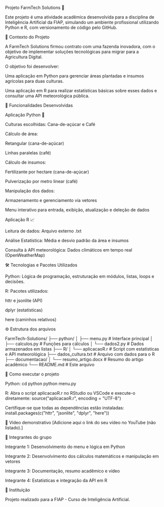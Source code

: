 Projeto FarmTech Solutions 🌱

Este projeto é uma atividade acadêmica desenvolvida para a disciplina de Inteligência Artificial da FIAP, simulando um ambiente profissional utilizando Python e R, com versionamento de código pelo GitHub.

🚜 Contexto do Projeto

A FarmTech Solutions firmou contrato com uma fazenda inovadora, com o objetivo de implementar soluções tecnológicas para migrar para a Agricultura Digital.

O objetivo foi desenvolver:

Uma aplicação em Python para gerenciar áreas plantadas e insumos agrícolas para duas culturas.

Uma aplicação em R para realizar estatísticas básicas sobre esses dados e consultar uma API meteorológica pública.

📌 Funcionalidades Desenvolvidas

Aplicação Python 🐍

Culturas escolhidas: Cana-de-açúcar e Café

Cálculo de área:

Retangular (cana-de-açúcar)

Linhas paralelas (café)

Cálculo de insumos:

Fertilizante por hectare (cana-de-açúcar)

Pulverização por metro linear (café)

Manipulação dos dados:

Armazenamento e gerenciamento via vetores

Menu interativo para entrada, exibição, atualização e deleção de dados

Aplicação R 📈

Leitura de dados: Arquivo externo .txt

Análise Estatística: Média e desvio padrão da área e insumos

Consulta à API meteorológica: Dados climáticos em tempo real (OpenWeatherMap)

🛠️ Tecnologias e Pacotes Utilizados

Python: Lógica de programação, estruturação em módulos, listas, loops e decisões.

R: Pacotes utilizados:

httr e jsonlite (API)

dplyr (estatísticas)

here (caminhos relativos)

⚙️ Estrutura dos arquivos

FarmTech-Solutions/
├── python/
│   ├── menu.py          # Interface principal
│   ├── calculos.py      # Funções para cálculos
│   └── dados2.py        # Dados armazenados em listas
├── R/
│   └── aplicacaoR.r     # Script com estatísticas e API meteorológica
├── dados_cultura.txt    # Arquivo com dados para o R
├── documentacao/
│   └── resumo_artigo.docx # Resumo do artigo acadêmico
└── README.md            # Este arquivo


🚩 Como executar o projeto

Python:
cd python
python menu.py

R:
Abra o script aplicacaoR.r no RStudio ou VSCode e execute-o diretamente:
source("aplicacaoR.r", encoding = "UTF-8")

Certifique-se que todas as dependências estão instaladas:
install.packages(c("httr", "jsonlite", "dplyr", "here"))

📸 Vídeo demonstrativo
[Adicione aqui o link do seu vídeo no YouTube (não listado).]


👥 Integrantes do grupo

Integrante 1: Desenvolvimento do menu e lógica em Python

Integrante 2: Desenvolvimento dos cálculos matemáticos e manipulação em vetores

Integrante 3: Documentação, resumo acadêmico e vídeo

Integrante 4: Estatísticas e integração da API em R

🏫 Instituição

Projeto realizado para a FIAP - Curso de Inteligência Artificial.